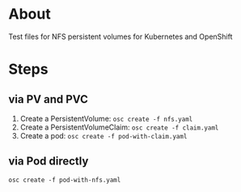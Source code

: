 # About
Test files for NFS persistent volumes for Kubernetes and OpenShift

# Steps
## via PV and PVC
1. Create a PersistentVolume: `osc create -f nfs.yaml`
2. Create a PersistentVolumeClaim: `osc create -f claim.yaml`
3. Create a pod: `osc create -f pod-with-claim.yaml`

## via Pod directly
`osc create -f pod-with-nfs.yaml`
